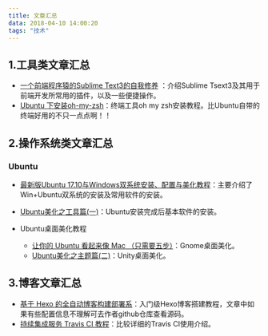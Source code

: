 ```yaml
---
title: 文章汇总
data: 2018-04-10 14:00:20
tags: "技术"
---
```



## 1.工具类文章汇总

- [一个前端程序猿的Sublime Text3的自我修养](http://blog.guowenfh.com/2015/12/26/SublimeText/) ：介绍Sublime Tsext3及其用于前端开发所常用的插件，以及一些便捷操作。
- [Ubuntu 下安装oh-my-zsh](https://www.jianshu.com/p/9a5c4cb0452d)：终端工具oh my zsh安装教程。比Ubuntu自带的终端好用的不只一点点啊！！



## 2.操作系统类文章汇总

### Ubuntu

- [最新版Ubuntu 17.10与Windows双系统安装、配置与美化教程](https://www.jianshu.com/p/62d947731401)：主要介绍了Win+Ubuntu双系统的安装及常用软件的安装。
- [Ubuntu美化之工具篇(一)](https://www.jianshu.com/p/5445064c9ab0)：Ubuntu安装完成后基本软件的安装。


- Ubuntu桌面美化教程
  + [让你的 Ubuntu 看起来像 Mac （只需要五步）](https://imcn.me/html/y2017/29004.html)：Gnome桌面美化。
  + [Ubuntu美化之主题篇(二)](https://www.jianshu.com/p/35268174983c)：Unity桌面美化。



## 3.博客文章汇总

- [基于 Hexo 的全自动博客构建部署系](http://kchen.cc/2016/11/12/hexo-instructions/)：入门级Hexo博客搭建教程，文章中如果有些配置信息不理解可去作者github仓库查看源码。
- [持续集成服务 Travis CI 教程](http://www.ruanyifeng.com/blog/2017/12/travis_ci_tutorial.html)：比较详细的Travis CI使用介绍。